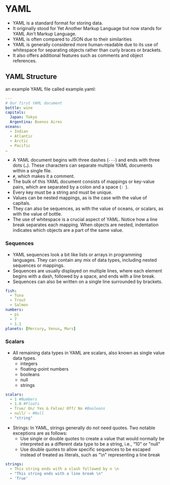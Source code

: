 # YAML
- YAML is a standard format for storing data.
- It originally stood for Yet Another Markup Language but now stands for YAML Ain’t Markup Language.
- YAML is often compared to JSON due to their similarities
-  YAML is generally considered more human-readable due to its use of whitespace for separating objects rather than curly braces or brackets.
-   It also offers additional features such as comments and object references.

## YAML Structure
an example YAML file called example.yaml:
```yaml
---
# Our first YAML document
bottle: wine
capitals:
  Japan: Tokyo
  Argentina: Buenos Aires
oceans:
  - Indian
  - Atlantic
  - Arctic
  - Pacific
…

```
- A YAML document begins with three dashes (`---`) and ends with three dots (`…`). These characters can separate multiple YAML documents within a single file.
-  `#`, which makes it a comment.
-  The bulk of this YAML document consists of mappings or key-value pairs, which are separated by a colon and a space (`: `).
  -  Every key must be a string and must be unique.
  -  Values can be nested mappings, as is the case with the value of capitals.
  -  They can also be sequences, as with the value of oceans, or scalars, as with the value of bottle.
- The use of whitespace is a crucial aspect of YAML. Notice how a line break separates each mapping. When objects are nested, indentation indicates which objects are a part of the same value.

### Sequences
- YAML sequences look a bit like lists or arrays in programming languages. They can contain any mix of data types, including nested sequences or mappings.
- Sequences are usually displayed on multiple lines, where each element begins with a dash, followed by a space, and ends with a line break.
- Sequences can also be written on a single line surrounded by brackets.

```yaml
fish:
  - Tuna
  - Trout
  - Salmon
numbers:
  - pi
  - 7
  - 1.1
planets: [Mercury, Venus, Mars]
```

### Scalars
- All remaining data types in YAML are scalars, also known as single value data types.
  - integers
  - floating-point numbers
  - booleans
  - null
  - strings

```yaml
scalars:
  - 1 #Numbers
  - 1.0 #Floats
  - True/ On/ Yes & False/ Off/ No #Booleans
  - null/ ~ #Null
  - "string"
```

- Strings: In YAML, strings generally do not need quotes. Two notable exceptions are as follows:
  - Use single or double quotes to create a value that would normally be interpreted as a different data type to be a string, i.e., “10” or "null"
  - Use double quotes to allow specific sequences to be escaped instead of treated as literals, such as "\n" representing a line break
```yaml
strings:
  - This string ends with a slash followed by n \n
  - "This string ends with a line break \n"
  - 'True'
```
